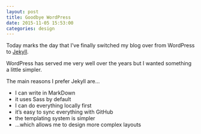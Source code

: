 ```yaml
---
layout: post 
title: Goodbye WordPress
date: 2015-11-05 15:53:00
categories: design
---
```


Today marks the day that I’ve finally switched my blog over from WordPress to [Jekyll][1].

<!--more-->

WordPress has served me very well over the years but I wanted something a little simpler.

The main reasons I prefer Jekyll are…

- I can write in MarkDown
- it uses Sass by default
- I can do everything locally first
- it’s easy to sync everything with GitHub
- the templating system is simpler
- …which allows me to design more complex layouts

[1]: https://jekyllrb.com/ "Jekyll’s Website"